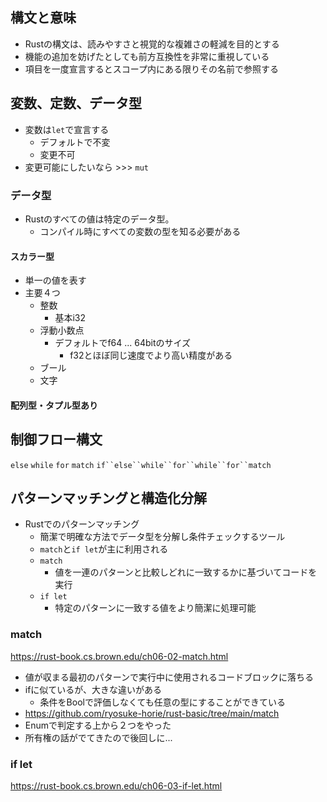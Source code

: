 ## 構文と意味
- Rustの構文は、読みやすさと視覚的な複雑さの軽減を目的とする
- 機能の追加を妨げたとしても前方互換性を非常に重視している
- 項目を一度宣言するとスコープ内にある限りその名前で参照する

## 変数、定数、データ型
- 変数は`let`で宣言する
	- デフォルトで不変
	- 変更不可
- 変更可能にしたいなら >>> `mut`

### データ型
- Rustのすべての値は特定のデータ型。
	- コンパイル時にすべての変数の型を知る必要がある
#### スカラー型
- 単一の値を表す
- 主要４つ
	- 整数
		- 基本i32
	- 浮動小数点
		- デフォルトでf64 ... 64bitのサイズ
			- f32とほぼ同じ速度でより高い精度がある
	- ブール
	- 文字
#### 配列型・タプル型あり


## 制御フロー構文
`else`
`while`
`for`
`match`
`if``else``while``for``while``for``match`

## パターンマッチングと構造化分解
- Rustでのパターンマッチング
	- 簡潔で明確な方法でデータ型を分解し条件チェックするツール
	- `match`と`if let`が主に利用される
	- `match`
		- 値を一連のパターンと比較しどれに一致するかに基づいてコードを実行
	- `if let`
		- 特定のパターンに一致する値をより簡潔に処理可能
### match
https://rust-book.cs.brown.edu/ch06-02-match.html
- 値が収まる最初のパターンで実行中に使用されるコードブロックに落ちる
- ifに似ているが、大きな違いがある
	- 条件をBoolで評価しなくても任意の型にすることができている
- https://github.com/ryosuke-horie/rust-basic/tree/main/match
- Enumで判定する上から２つをやった
- 所有権の話がでてきたので後回しに...

### if let
https://rust-book.cs.brown.edu/ch06-03-if-let.html